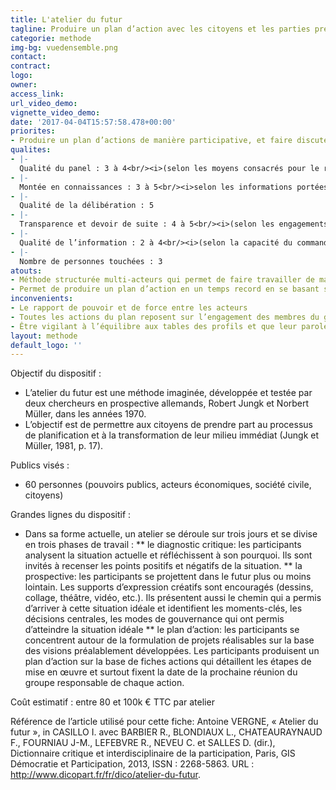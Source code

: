 ```yaml
---
title: L'atelier du futur
tagline: Produire un plan d’action avec les citoyens et les parties prenantes
categorie: methode
img-bg: vuedensemble.png
contact:
contract:
logo: 
owner:
access_link:
url_video_demo:
vignette_video_demo: 
date: '2017-04-04T15:57:58.478+00:00'
priorites:
- Produire un plan d’actions de manière participative, et faire discuter des profils pouvant avoir des intérêts et des positionnements différents
qualites:
- |-
  Qualité du panel : 3 à 4<br/><i>(selon les moyens consacrés pour le recrutement des citoyens et le bon équilibre entre les profils)</i>
- |-
  Montée en connaissances : 3 à 5<br/><i>selon les informations portées à connaissance des citoyens en amont et la capacité des acteurs à ne pas trop techniciser les sujets)</i>
- |-
  Qualité de la délibération : 5
- |-
  Transparence et devoir de suite : 4 à 5<br/><i>(selon les engagements pris par le commanditaire dans l’application du plan d’actions et du retour d’avancement qui en est fait)</i>
- |-
  Qualité de l’information : 2 à 4<br/><i>(selon la capacité du commanditaire à proposer une information neutre, argumentée et accessible)</i>
- |-
  Nombre de personnes touchées : 3
atouts:
- Méthode structurée multi-acteurs qui permet de faire travailler de manière collaborative des acteurs aux enjeux différents 
- Permet de produire un plan d’action en un temps record en se basant sur le savoir et les compétences (thématiques mais aussi en termes de décision) des acteurs.
inconvenients:
- Le rapport de pouvoir et de force entre les acteurs
- Toutes les actions du plan reposent sur l’engagement des membres du groupe sans dimension institutionnelle ou légale 
- Être vigilant à l’équilibre aux tables des profils et que leur parole ne soit ni censurée, ni décrédibilisée 
layout: methode
default_logo: ''
---
```


Objectif du dispositif :
* L’atelier du futur est une méthode imaginée, développée et testée par deux chercheurs en prospective allemands, Robert Jungk et Norbert Müller, dans les années 1970. 
* L’objectif est de permettre aux citoyens de prendre part au processus de planification et à la transformation de leur milieu immédiat (Jungk et Müller, 1981, p. 17). 

Publics visés : 
* 60 personnes (pouvoirs publics, acteurs économiques, société civile, citoyens) 
 
Grandes lignes du  dispositif :
* Dans sa forme actuelle, un atelier se déroule sur trois jours et se divise en trois phases de travail :
** le diagnostic critique: les participants analysent la situation actuelle et réfléchissent à son pourquoi. Ils sont invités à recenser les points positifs et négatifs de la situation. 
** la prospective: les participants se projettent dans le futur plus ou moins lointain. Les supports d’expression créatifs sont encouragés (dessins, collage, théâtre, vidéo, etc.). Ils présentent aussi le chemin qui a permis d’arriver à cette situation idéale et identifient les moments-clés, les décisions centrales, les modes de gouvernance qui ont permis d’atteindre la situation idéale
** le plan d’action: les participants se concentrent autour de la formulation de projets réalisables sur la base des visions préalablement développées. Les participants produisent un plan d’action sur la base de fiches actions qui détaillent les étapes de mise en œuvre et surtout fixent la date de la prochaine réunion du groupe responsable de chaque action. 

Coût estimatif : entre 80 et 100k € TTC par atelier

Référence de l’article utilisé pour cette fiche: Antoine VERGNE, « Atelier du futur », in CASILLO I. avec BARBIER R., BLONDIAUX L., CHATEAURAYNAUD F., FOURNIAU J-M., LEFEBVRE R., NEVEU C. et SALLES D. (dir.), Dictionnaire critique et interdisciplinaire de la participation, Paris, GIS Démocratie et Participation, 2013, ISSN : 2268-5863. URL : http://www.dicopart.fr/fr/dico/atelier-du-futur.
